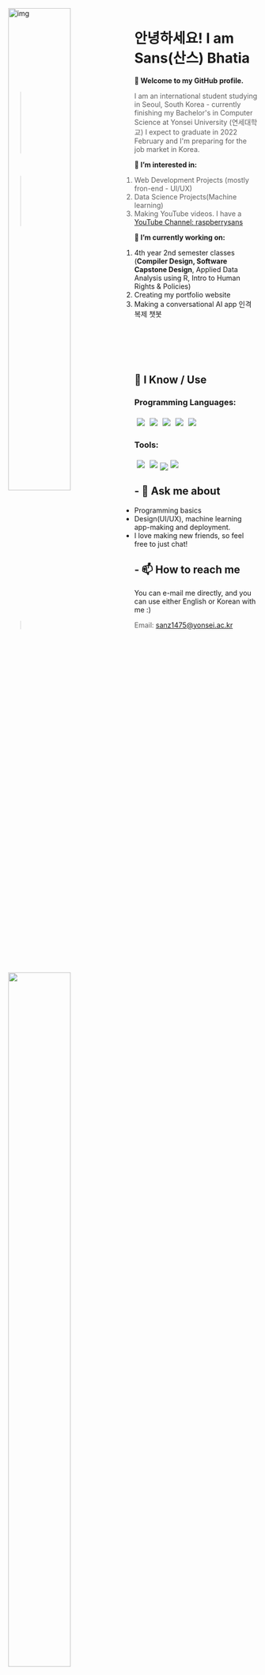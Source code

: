 <img align="left" alt="img" src="http://25.media.tumblr.com/72d5855e55a1971645b927c14debc7ce/tumblr_mtjget4P4m1ru39xmo1_500.gif" width="50%" height="auto" />
<div align="left">
<h1> 안녕하세요! I am Sans(산스) Bhatia </h1>
</div>

<b>👋 Welcome to my GitHub profile.</b>
> I am an international student studying in Seoul, South Korea - currently finishing my Bachelor's in Computer Science at Yonsei University (연세대학교)
> I expect to graduate in 2022 February and I'm preparing for the job market in Korea.

<b>👀 I’m interested in:</b>
> 1. Web Development Projects (mostly fron-end - UI/UX)
> 2. Data Science Projects(Machine learning)
> 3. Making YouTube videos. I have a <a href="https://www.youtube.com/channel/UC11rT-5FwqUB64nGWe3DuiQ">YouTube Channel: raspberrysans</a>

<img width="50%" height="60%" display="flex-wrap" align="left" src="https://github-readme-stats.vercel.app/api?username=sanz1475&show_icons=true&hide_border=true" />

<div align="left">
  
<b>🌱 I’m currently working on:</b>
  
1. 4th year 2nd semester classes (<b>Compiler Design, Software Capstone Design</b>, 
  Applied Data Analysis using R, Intro to Human Rights & Policies)
2. Creating my portfolio website
3. Making a conversational AI app 인격 복제 챗봇 

</div>

</br> </br> </br>
</br>
## 🧠 I Know / Use

### Programming Languages:

<img src="https://img.shields.io/badge/-C++-black?style=for-the-badge&logo=c%2B%2B&logoColor=blue" style="margin:5px" /><img src="http://img.shields.io/badge/-python-black?style=for-the-badge&logo=python&logoColor=blue" style="margin:5px" /><img src="http://img.shields.io/badge/-c-black?style=for-the-badge&logo=c&logoColor=white" style="margin:5px" /><img src="http://img.shields.io/badge/-java-black?style=for-the-badge&logo=java&logoColor=orange" style="margin:5px" /><img src="http://img.shields.io/badge/-javascript-black?style=for-the-badge&logo=javascript" style="margin:5px" />


### Tools:

<img src="http://img.shields.io/badge/-gitgub-black?style=for-the-badge&logo=github" style="margin:5px" /><img src="http://img.shields.io/badge/-finalcut-black?style=for-the-badge&logo=unity" style="margin:5px" /><img src="http://img.shields.io/badge/-notion-black?style=for-the-badge&logo=notion" style="margin:25x" /><img src="http://img.shields.io/badge/-react-black?style=for-the-badge&logo=react&logoColor=red" style="margin:5px" />

## - 💬 Ask me about

-  Programming basics
-  Design(UI/UX), machine learning app-making and deployment.
-  I love making new friends, so feel free to just chat!

## - 📫 How to reach me

You can e-mail me directly, and you can use either English or Korean with me :)
> Email: <a href="mailto:sanz1475@yonsei.ac.kr">sanz1475@yonsei.ac.kr</a>

<!---
sanz1475/sanz1475 is a ✨ special ✨ repository because its `README.md` (this file) appears on your GitHub profile.
You can click the Preview link to take a look at your changes.
--->
